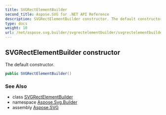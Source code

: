 ```yaml
---
title: SVGRectElementBuilder
second_title: Aspose.SVG for .NET API Reference
description: SVGRectElementBuilder constructor. The default constructor
type: docs
weight: 10
url: /net/aspose.svg.builder/svgrectelementbuilder/svgrectelementbuilder/
---
```

## SVGRectElementBuilder constructor

The default constructor.

```csharp
public SVGRectElementBuilder()
```

### See Also

* class [SVGRectElementBuilder](../)
* namespace [Aspose.Svg.Builder](../../../aspose.svg.builder/)
* assembly [Aspose.SVG](../../../)
